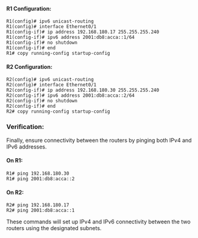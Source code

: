 
#### R1 Configuration:
```shell
R1(config)# ipv6 unicast-routing
R1(config)# interface Ethernet0/1
R1(config-if)# ip address 192.168.180.17 255.255.255.240
R1(config-if)# ipv6 address 2001:db8:acca::1/64
R1(config-if)# no shutdown
R1(config-if)# end
R1# copy running-config startup-config
```

#### R2 Configuration:
```shell
R2(config)# ipv6 unicast-routing
R2(config)# interface Ethernet0/1
R2(config-if)# ip address 192.168.180.30 255.255.255.240
R2(config-if)# ipv6 address 2001:db8:acca::2/64
R2(config-if)# no shutdown
R2(config-if)# end
R2# copy running-config startup-config
```

### Verification:
Finally, ensure connectivity between the routers by pinging both IPv4 and IPv6 addresses.

#### On R1:
```shell
R1# ping 192.168.180.30
R1# ping 2001:db8:acca::2
```

#### On R2:
```shell
R2# ping 192.168.180.17
R2# ping 2001:db8:acca::1
```

These commands will set up IPv4 and IPv6 connectivity between the two routers using the designated subnets.